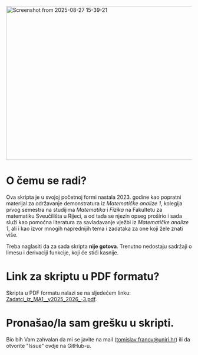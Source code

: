 <img width="2346" height="416" alt="Screenshot from 2025-08-27 15-39-21" src="https://github.com/user-attachments/assets/2cac10e2-1f9b-442c-968d-67866781289d" />

# O čemu se radi?
Ova skripta je u svojoj početnoj formi nastala 2023. godine kao popratni materijal za održavanje demonstratura iz _Matematičke analize 1_, kolegija prvog semestra na studijima _Matematika_ i _Fizika_ na Fakultetu za matematiku Sveučilišta u Rijeci, a od tada se njezin opseg proširio i sada služi kao pomoćna literatura za savladavanje vježbi iz _Matematičke analize 1_, ali i kao izvor mnogih naprednijih tema i zadataka za one koji žele znati više.

Treba naglasiti da za sada skripta **nije gotova**. Trenutno nedostaju sadržaji o limesu i derivaciji funkcije, koji će stići kasnije.

# Link za skriptu u PDF formatu?
Skripta u PDF formatu nalazi se na sljedećem linku: [Zadatci_iz_MA1__v2025_2026_-3.pdf](https://github.com/user-attachments/files/22007746/Zadatci_iz_MA1__v2025_2026_-3.pdf).

# Pronašao/la sam grešku u skripti.
Bio bih Vam zahvalan da mi se javite na mail (tomislav.franov@uniri.hr) ili da otvorite "Issue" ovdje na GitHub-u.
